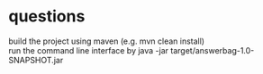 # questions

build the project using maven (e.g. mvn clean install)  
run the command line interface by java -jar target/answerbag-1.0-SNAPSHOT.jar